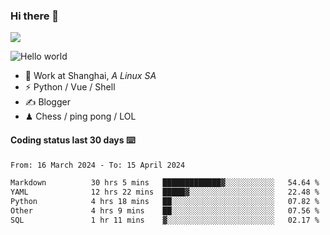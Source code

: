 ### Hi there 👋
![](https://komarev.com/ghpvc/?username=Xuhandsome)


<img src="https://github-readme-stats.vercel.app/api?username=XuHandsome&show_icons=true&theme=merko" alt="Hello world">

<br/>

- 🍻  Work at Shanghai, _A Linux SA_
- ⚡  Python / Vue / Shell
- ✍️  Blogger
- ♟  Chess / ping pong / LOL

#### Coding status last 30 days ⌨️

<!--START_SECTION:waka-->

```txt
From: 16 March 2024 - To: 15 April 2024

Markdown          30 hrs 5 mins   █████████████▓░░░░░░░░░░░   54.64 %
YAML              12 hrs 22 mins  █████▓░░░░░░░░░░░░░░░░░░░   22.48 %
Python            4 hrs 18 mins   ██░░░░░░░░░░░░░░░░░░░░░░░   07.82 %
Other             4 hrs 9 mins    ██░░░░░░░░░░░░░░░░░░░░░░░   07.56 %
SQL               1 hr 11 mins    ▓░░░░░░░░░░░░░░░░░░░░░░░░   02.17 %
```

<!--END_SECTION:waka-->

